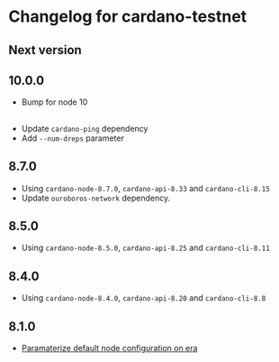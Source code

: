 # Changelog for cardano-testnet

## Next version

## 10.0.0

* Bump for node 10

##

* Update `cardano-ping` dependency
* Add `--num-dreps` parameter

## 8.7.0

* Using `cardano-node-8.7.0`, `cardano-api-8.33` and `cardano-cli-8.15`
* Update `ouroboros-network` dependency.

## 8.5.0

* Using `cardano-node-8.5.0`, `cardano-api-8.25` and `cardano-cli-8.11`

## 8.4.0

* Using `cardano-node-8.4.0`, `cardano-api-8.20` and `cardano-cli-8.8`

## 8.1.0

- [Paramaterize default node configuration on era](https://github.com/intersectmbo/cardano-node/pull/5211)
